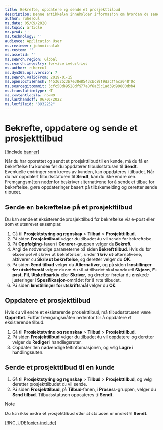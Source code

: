 ```yaml
---
title: Bekrefte, oppdatere og sende et prosjekttilbud
description: Denne artikkelen inneholder informasjon om hvordan du sender et tilbud til kunden for bekreftelse, endrer det basert på kundens tilbakemeldinger, og deretter sender tilbudet på nytt.
author: ruhercul
ms.date: 05/09/2020
ms.topic: article
ms.prod: ''
ms.technology: ''
audience: Application User
ms.reviewer: johnmichalak
ms.custom: ''
ms.assetid: ''
ms.search.region: Global
ms.search.industry: Service industries
ms.author: ruhercul
ms.dyn365.ops.version: 7
ms.search.validFrom: 2019-01-15
ms.openlocfilehash: 445362523b7e38e8543cbc89f9dacf4aca048f0c
ms.sourcegitcommit: 6cfc50d89528df977a8f6a55c1ad39d99800d9b4
ms.translationtype: HT
ms.contentlocale: nb-NO
ms.lasthandoff: 06/03/2022
ms.locfileid: "8932262"
---
```

# <a name="confirm-update-and-send-a-project-quotation"></a>Bekrefte, oppdatere og sende et prosjekttilbud

[!include [banner](../includes/banner.md)]

Når du har opprettet og sendt et prosjekttilbud til en kunde, må du få en bekreftelse fra kunden før du oppdaterer tilbudsstatusen til **Sendt**. Eventuelle endringer som kreves av kunden, kan oppdateres i tilbudet. Når du har oppdatert tilbudsstatusen til **Sendt**, kan du ikke endre den. Fremgangsmåten nedenfor beskriver alternativene for å sende et tilbud for bekreftelse, gjøre oppdateringer basert på tilbakemelding og deretter sende tilbudet.

## <a name="send-a-project-quotation-confirmation"></a>Sende en bekreftelse på et prosjekttilbud  

Du kan sende et eksisterende prosjekttilbud for bekreftelse via e-post eller som et utskrevet eksemplar. 

1. Gå til **Prosjektstyring og regnskap** > **Tilbud** > **Prosjekttilbud.** 
2. På siden **Prosjekttilbud** velger du tilbudet du vil sende for bekreftelse. 
3. På **Oppfølging**-fanen i **Generer**-gruppen velger du **Bekreft**. 
4. Angi de nødvendige parameterne på siden **Bekreft tilbud**. Hvis du for eksempel vil skrive ut bekreftelsen, under **Skriv ut**-alternativene, aktiverer du **Skriv ut bekreftelse**, og deretter velger du **OK**.
5. På siden **Send tilbud** velger du **Alternativer**, og på siden **Innstillinger for utskriftsmål** velger du om du vil at tilbudet skal sendes til **Skjerm**, **E-post**, **Fil**, **Utskriftsarkiv** eller **Skriver**, og deretter foretar du ønskede justeringer i **Spesifikasjon**-området for å rute tilbudet.
6. På siden **Innstillinger for utskriftsmål** velger du **OK**.  

## <a name="update-a-project-quotation"></a>Oppdatere et prosjekttilbud

Hvis du vil endre et eksisterende prosjekttilbud, må tilbudsstatusen være **Opprettet**. Fullfør fremgangsmåten nedenfor for å oppdatere et eksisterende tilbud. 

1. Gå til **Prosjektstyring og regnskap** > **Tilbud** > **Prosjekttilbud**.
2. På siden **Prosjekttilbud** velger du tilbudet du vil oppdatere, og deretter velger du **Rediger** i handlingsruten.
3. Oppdater den nødvendige feltinformasjonen, og velg **Lagre** i handlingsruten.  

## <a name="send-a-project-quotation-to-a-customer"></a>Sende et prosjekttilbud til en kunde 

1. Gå til **Prosjektstyring og regnskap** > **Tilbud** > **Prosjekttilbud**, og velg deretter prosjekttilbudet du vil sende.
2. På siden **Prosjekttilbud**, på **Tilbud**-fanen, i **Prosess**-gruppen, velger du **Send tilbud**. Tilbudsstatusen oppdateres til **Sendt**.

> [!NOTE]
> Du kan ikke endre et prosjekttilbud etter at statusen er endret til **Sendt**.


[!INCLUDE[footer-include](../includes/footer-banner.md)]